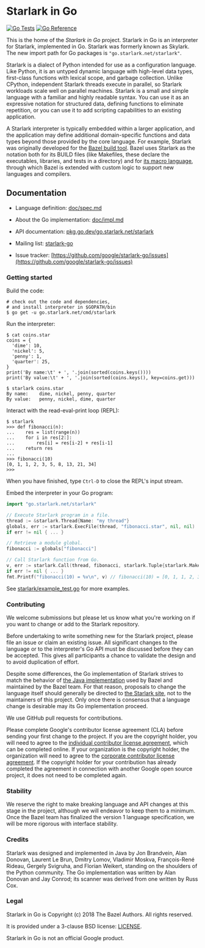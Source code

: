 
<!-- This file is the project homepage for go.starlark.net -->

# Starlark in Go

[![Go Tests](https://github.com/canonical/starlark/actions/workflows/tests.yml/badge.svg)](https://github.com/canonical/starlark/actions/workflows/tests.yml)
[![Go Reference](https://pkg.go.dev/badge/go.starlark.net/starlark.svg)](https://pkg.go.dev/go.starlark.net/starlark)

This is the home of the _Starlark in Go_ project.
Starlark in Go is an interpreter for Starlark, implemented in Go.
Starlark was formerly known as Skylark.
The new import path for Go packages is `"go.starlark.net/starlark"`.

Starlark is a dialect of Python intended for use as a configuration language.
Like Python, it is an untyped dynamic language with high-level data
types, first-class functions with lexical scope, and garbage collection.
Unlike CPython, independent Starlark threads execute in parallel, so
Starlark workloads scale well on parallel machines.
Starlark is a small and simple language with a familiar and highly
readable syntax. You can use it as an expressive notation for
structured data, defining functions to eliminate repetition, or you
can use it to add scripting capabilities to an existing application.

A Starlark interpreter is typically embedded within a larger
application, and the application may define additional domain-specific
functions and data types beyond those provided by the core language.
For example, Starlark was originally developed for the
[Bazel build tool](https://bazel.build).
Bazel uses Starlark as the notation both for its BUILD files (like
Makefiles, these declare the executables, libraries, and tests in a
directory) and for [its macro
language](https://docs.bazel.build/versions/master/skylark/language.html),
through which Bazel is extended with custom logic to support new
languages and compilers.


## Documentation

* Language definition: [doc/spec.md](doc/spec.md)

* About the Go implementation: [doc/impl.md](doc/impl.md)

* API documentation: [pkg.go.dev/go.starlark.net/starlark](https://pkg.go.dev/go.starlark.net/starlark)

* Mailing list: [starlark-go](https://groups.google.com/forum/#!forum/starlark-go)

* Issue tracker: [https://github.com/google/starlark-go/issues](https://github.com/google/starlark-go/issues)

### Getting started

Build the code:

```shell
# check out the code and dependencies,
# and install interpreter in $GOPATH/bin
$ go get -u go.starlark.net/cmd/starlark
```

Run the interpreter:

```console
$ cat coins.star
coins = {
  'dime': 10,
  'nickel': 5,
  'penny': 1,
  'quarter': 25,
}
print('By name:\t' + ', '.join(sorted(coins.keys())))
print('By value:\t' + ', '.join(sorted(coins.keys(), key=coins.get)))

$ starlark coins.star
By name:	dime, nickel, penny, quarter
By value:	penny, nickel, dime, quarter
```

Interact with the read-eval-print loop (REPL):

```pycon
$ starlark
>>> def fibonacci(n):
...    res = list(range(n))
...    for i in res[2:]:
...        res[i] = res[i-2] + res[i-1]
...    return res
...
>>> fibonacci(10)
[0, 1, 1, 2, 3, 5, 8, 13, 21, 34]
>>>
```

When you have finished, type `Ctrl-D` to close the REPL's input stream.

Embed the interpreter in your Go program:

```go
import "go.starlark.net/starlark"

// Execute Starlark program in a file.
thread := &starlark.Thread{Name: "my thread"}
globals, err := starlark.ExecFile(thread, "fibonacci.star", nil, nil)
if err != nil { ... }

// Retrieve a module global.
fibonacci := globals["fibonacci"]

// Call Starlark function from Go.
v, err := starlark.Call(thread, fibonacci, starlark.Tuple{starlark.MakeInt(10)}, nil)
if err != nil { ... }
fmt.Printf("fibonacci(10) = %v\n", v) // fibonacci(10) = [0, 1, 1, 2, 3, 5, 8, 13, 21, 34]
```

See [starlark/example_test.go](starlark/example_test.go) for more examples.

### Contributing

We welcome submissions but please let us know what you're working on
if you want to change or add to the Starlark repository.

Before undertaking to write something new for the Starlark project,
please file an issue or claim an existing issue.
All significant changes to the language or to the interpreter's Go
API must be discussed before they can be accepted.
This gives all participants a chance to validate the design and to
avoid duplication of effort.

Despite some differences, the Go implementation of Starlark strives to
match the behavior of [the Java implementation](https://github.com/bazelbuild/bazel)
used by Bazel and maintained by the Bazel team.
For that reason, proposals to change the language itself should
generally be directed to [the Starlark site](
https://github.com/bazelbuild/starlark/), not to the maintainers of this
project.
Only once there is consensus that a language change is desirable may
its Go implementation proceed.

We use GitHub pull requests for contributions.

Please complete Google's contributor license agreement (CLA) before
sending your first change to the project.  If you are the copyright
holder, you will need to agree to the
[individual contributor license agreement](https://cla.developers.google.com/about/google-individual),
which can be completed online.
If your organization is the copyright holder, the organization will
need to agree to the [corporate contributor license agreement](https://cla.developers.google.com/about/google-corporate).
If the copyright holder for your contribution has already completed
the agreement in connection with another Google open source project,
it does not need to be completed again.

### Stability

We reserve the right to make breaking language and API changes at this
stage in the project, although we will endeavor to keep them to a minimum.
Once the Bazel team has finalized the version 1 language specification,
we will be more rigorous with interface stability.

### Credits

Starlark was designed and implemented in Java by
Jon Brandvein,
Alan Donovan,
Laurent Le Brun,
Dmitry Lomov,
Vladimir Moskva,
François-René Rideau,
Gergely Svigruha, and
Florian Weikert,
standing on the shoulders of the Python community.
The Go implementation was written by Alan Donovan and Jay Conrod;
its scanner was derived from one written by Russ Cox.

### Legal

Starlark in Go is Copyright (c) 2018 The Bazel Authors.
All rights reserved.

It is provided under a 3-clause BSD license:
[LICENSE](https://github.com/google/starlark-go/blob/master/LICENSE).

Starlark in Go is not an official Google product.
